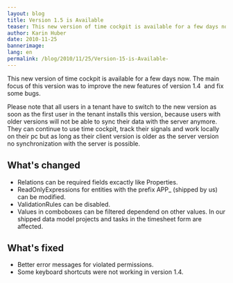 ```yaml
---
layout: blog
title: Version 1.5 is Available 
teaser: This new version of time cockpit is available for a few days now. The main focus of this version was to improve the new features of version 1.4  and fix some bugs.
author: Karin Huber
date: 2010-11-25
bannerimage: 
lang: en
permalink: /blog/2010/11/25/Version-15-is-Available-
---
```


<p>This new version of time cockpit is available for a few days now. The main focus of this version was to improve the new features of version 1.4  and fix some bugs.</p><p>Please note that all users in a tenant have to switch to the new version as soon as the first user in the tenant installs this version, because users with older versions will not be able to sync their data with the server anymore. They can continue to use time cockpit, track their signals and work locally on their pc but as long as their client version is older as the server version no synchronization with the server is possible.</p><h2>What's changed</h2><ul>
  <li>Relations can be required fields excactly like Properties.</li>
  <li>ReadOnlyExpressions for entities with the prefix APP_ (shipped by us) can be modified.</li>
  <li>ValidationRules can be disabled.</li>
  <li>Values in comboboxes can be filtered dependend on other values. In our shipped data model projects and tasks in the timesheet form are affected.</li>
</ul><h2>What's fixed</h2><ul>
  <li>Better error messages for violated permissions.</li>
  <li>Some keyboard shortcuts were not working in version 1.4. </li>
</ul>